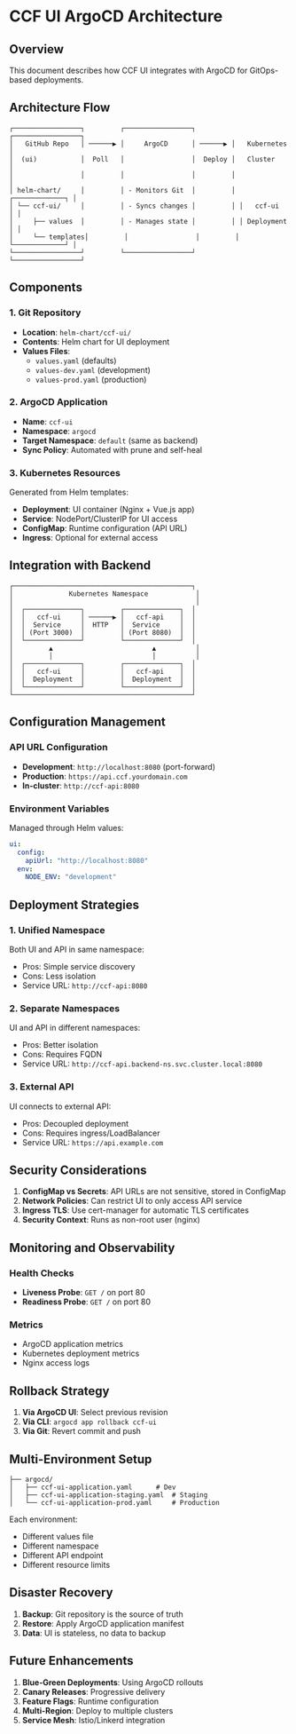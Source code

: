 # CCF UI ArgoCD Architecture

## Overview

This document describes how CCF UI integrates with ArgoCD for GitOps-based deployments.

## Architecture Flow

```
┌─────────────────┐         ┌─────────────────┐         ┌─────────────────┐
│   GitHub Repo   │ ──────▶ │     ArgoCD      │ ──────▶ │   Kubernetes    │
│  (ui)           │  Poll   │                 │  Deploy │   Cluster       │
│                 │         │                 │         │                 │
│ helm-chart/     │         │ - Monitors Git  │         │ ┌─────────────┐ │
│ └── ccf-ui/     │         │ - Syncs changes │         │ │   ccf-ui    │ │
│     ├── values  │         │ - Manages state │         │ │ Deployment  │ │
│     └── templates│         │                 │         │ └─────────────┘ │
└─────────────────┘         └─────────────────┘         └─────────────────┘
```

## Components

### 1. Git Repository
- **Location**: `helm-chart/ccf-ui/`
- **Contents**: Helm chart for UI deployment
- **Values Files**: 
  - `values.yaml` (defaults)
  - `values-dev.yaml` (development)
  - `values-prod.yaml` (production)

### 2. ArgoCD Application
- **Name**: `ccf-ui`
- **Namespace**: `argocd`
- **Target Namespace**: `default` (same as backend)
- **Sync Policy**: Automated with prune and self-heal

### 3. Kubernetes Resources
Generated from Helm templates:
- **Deployment**: UI container (Nginx + Vue.js app)
- **Service**: NodePort/ClusterIP for UI access
- **ConfigMap**: Runtime configuration (API URL)
- **Ingress**: Optional for external access

## Integration with Backend

```
┌─────────────────────────────────────────────┐
│              Kubernetes Namespace            │
│                                              │
│  ┌──────────────┐         ┌──────────────┐  │
│  │   ccf-ui     │ ──────▶ │   ccf-api    │  │
│  │  Service     │  HTTP   │  Service     │  │
│  │ (Port 3000)  │         │ (Port 8080)  │  │
│  └──────────────┘         └──────────────┘  │
│         ▲                         ▲          │
│         │                         │          │
│  ┌──────────────┐         ┌──────────────┐  │
│  │   ccf-ui     │         │   ccf-api    │  │
│  │  Deployment  │         │  Deployment  │  │
│  └──────────────┘         └──────────────┘  │
└─────────────────────────────────────────────┘
```

## Configuration Management

### API URL Configuration
- **Development**: `http://localhost:8080` (port-forward)
- **Production**: `https://api.ccf.yourdomain.com`
- **In-cluster**: `http://ccf-api:8080`

### Environment Variables
Managed through Helm values:
```yaml
ui:
  config:
    apiUrl: "http://localhost:8080"
  env:
    NODE_ENV: "development"
```

## Deployment Strategies

### 1. Unified Namespace
Both UI and API in same namespace:
- Pros: Simple service discovery
- Cons: Less isolation
- Service URL: `http://ccf-api:8080`

### 2. Separate Namespaces
UI and API in different namespaces:
- Pros: Better isolation
- Cons: Requires FQDN
- Service URL: `http://ccf-api.backend-ns.svc.cluster.local:8080`

### 3. External API
UI connects to external API:
- Pros: Decoupled deployment
- Cons: Requires ingress/LoadBalancer
- Service URL: `https://api.example.com`

## Security Considerations

1. **ConfigMap vs Secrets**: API URLs are not sensitive, stored in ConfigMap
2. **Network Policies**: Can restrict UI to only access API service
3. **Ingress TLS**: Use cert-manager for automatic TLS certificates
4. **Security Context**: Runs as non-root user (nginx)

## Monitoring and Observability

### Health Checks
- **Liveness Probe**: `GET /` on port 80
- **Readiness Probe**: `GET /` on port 80

### Metrics
- ArgoCD application metrics
- Kubernetes deployment metrics
- Nginx access logs

## Rollback Strategy

1. **Via ArgoCD UI**: Select previous revision
2. **Via CLI**: `argocd app rollback ccf-ui`
3. **Via Git**: Revert commit and push

## Multi-Environment Setup

```
├── argocd/
│   ├── ccf-ui-application.yaml      # Dev
│   ├── ccf-ui-application-staging.yaml  # Staging
│   └── ccf-ui-application-prod.yaml     # Production
```

Each environment:
- Different values file
- Different namespace
- Different API endpoint
- Different resource limits

## Disaster Recovery

1. **Backup**: Git repository is the source of truth
2. **Restore**: Apply ArgoCD application manifest
3. **Data**: UI is stateless, no data to backup

## Future Enhancements

1. **Blue-Green Deployments**: Using ArgoCD rollouts
2. **Canary Releases**: Progressive delivery
3. **Feature Flags**: Runtime configuration
4. **Multi-Region**: Deploy to multiple clusters
5. **Service Mesh**: Istio/Linkerd integration